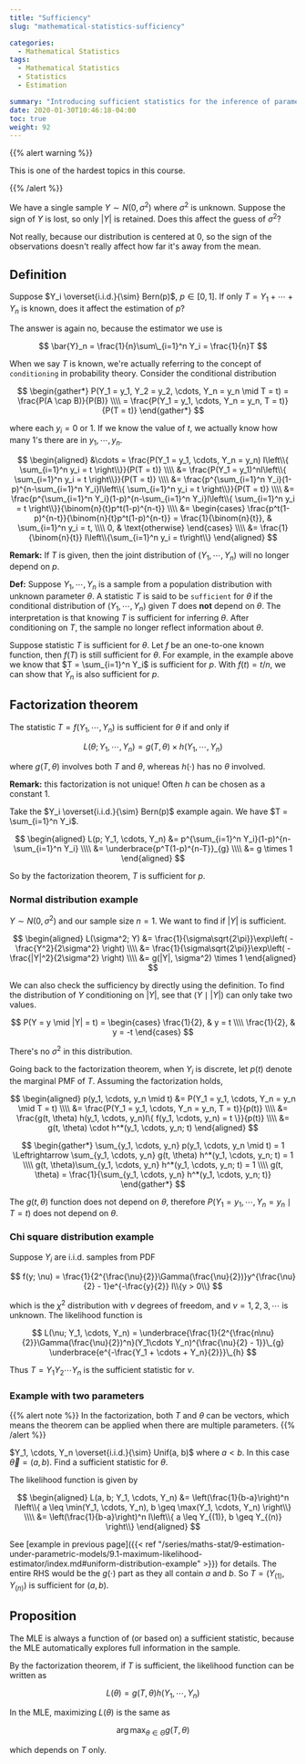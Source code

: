 ```yaml
---
title: "Sufficiency"
slug: "mathematical-statistics-sufficiency"

categories:
  - Mathematical Statistics
tags:
  - Mathematical Statistics
  - Statistics
  - Estimation

summary: "Introducing sufficient statistics for the inference of parameters. The factorization theorem comes in handy!"
date: 2020-01-30T10:46:18-04:00
toc: true
weight: 92
---
```




{{% alert warning %}}

This is one of the hardest topics in this course.

{{% /alert %}}



We have a single sample $Y \sim N(0, \sigma^2)$ where $\sigma^2$ is unknown. Suppose the sign of $Y$ is lost, so only $|Y|$ is retained. Does this affect the guess of $\sigma^2$?

Not really, because our distribution is centered at $0$, so the sign of the observations doesn't really affect how far it's away from the mean.

## Definition

Suppose $Y_i \overset{i.i.d.}{\sim} Bern(p)$, $p \in [0, 1]$. If only $T = Y_1 + \cdots + Y_n$ is known, does it affect the estimation of $p$?

The answer is again no, because the estimator we use is

$$
\bar{Y}_n = \frac{1}{n}\sum\_{i=1}^n Y_i = \frac{1}{n}T
$$

When we say $T$ is known, we're actually referring to the concept of `conditioning` in probability theory. Consider the conditional distribution

$$
\begin{gather*}
	P(Y_1 = y_1, Y_2 = y_2, \cdots, Y_n = y_n \mid T = t) = \frac{P(A \cap B)}{P(B)} \\\\
	= \frac{P(Y_1 = y_1, \cdots, Y_n = y_n, T = t)}{P(T = t)}
\end{gather*}
$$

where each $y_i = 0$ or $1$. If we know the value of $t$, we actually know how many $1$'s there are in $y_1, \cdots, y_n$.

$$
\begin{aligned}
	&\cdots = \frac{P(Y_1 = y_1, \cdots, Y_n = y_n) I\left\\{ \sum_{i=1}^n y_i = t \right\\}}{P(T = t)} \\\\
	&= \frac{P(Y_1 = y_1)^nI\left\\{ \sum_{i=1}^n y_i = t \right\\}}{P(T = t)} \\\\
	&= \frac{p^{\sum_{i=1}^n Y_i}(1-p)^{n-\sum_{i=1}^n Y_i}I\left\\{ \sum_{i=1}^n y_i = t \right\\}}{P(T = t)} \\\\
	&= \frac{p^{\sum_{i=1}^n Y_i}(1-p)^{n-\sum_{i=1}^n Y_i}I\left\\{ \sum_{i=1}^n y_i = t \right\\}}{\binom{n}{t}p^t(1-p)^{n-t}} \\\\
	&= \begin{cases}
		\frac{p^t(1-p)^{n-t}}{\binom{n}{t}p^t(1-p)^{n-t}} = \frac{1}{\binom{n}{t}}, & \sum_{i=1}^n y_i = t, \\\\
		0, & \text{otherwise}
	\end{cases} \\\\
	&= \frac{1}{\binom{n}{t}} I\left\\{\sum_{i=1}^n y_i = t\right\\}
\end{aligned}
$$

**Remark:** If $T$ is given, then the joint distribution of $(Y_1, \cdots, Y_n)$ will no longer depend on $p$.



**Def:** Suppose $Y_1, \cdots, Y_n$ is a sample from a population distribution with unknown parameter $\theta$. A statistic $T$ is said to be `sufficient` for $\theta$ if the conditional distribution of $(Y_1, \cdots, Y_n)$ given $T$ does **not** depend on $\theta$. The interpretation is that knowing $T$ is sufficient for inferring $\theta$. After conditioning on $T$, the sample no longer reflect information about $\theta$.

Suppose statistic $T$ is sufficient for $\theta$. Let $f$ be an one-to-one known function, then $f(T)$ is still sufficient for $\theta$. For example, in the example above we know that $T = \sum_{i=1}^n Y_i$ is sufficient for $p$. With $f(t) = t/n$, we can show that $\bar{Y}_n$ is also sufficient for $p$.

## Factorization theorem

The statistic $T = f(Y_1, \cdots, Y_n)$ is sufficient for $\theta$ if and only if

$$
L(\theta; Y_1, \cdots, Y_n) = g(T, \theta) \times h(Y_1, \cdots, Y_n)
$$

where $g(T, \theta)$ involves both $T$ and $\theta$, whereas $h(\cdot)$ has no $\theta$ involved.

**Remark:** this factorization is not unique! Often $h$ can be chosen as a constant $1$.

Take the $Y_i \overset{i.i.d.}{\sim} Bern(p)$ example again. We have $T = \sum_{i=1}^n Y_i$.

$$
\begin{aligned}
	L(p; Y_1, \cdots, Y_n) &= p^{\sum_{i=1}^n Y_i}(1-p)^{n-\sum_{i=1}^n Y_i} \\\\
	&= \underbrace{p^T(1-p)^{n-T}}_{g} \\\\
	&= g \times 1
\end{aligned}
$$

So by the factorization theorem, $T$ is sufficient for $p$.

### Normal distribution example

$Y \sim N(0, \sigma^2)$ and our sample size $n = 1$. We want to find if $|Y|$ is sufficient.

$$
\begin{aligned}
	L(\sigma^2; Y) &= \frac{1}{\sigma\sqrt{2\pi}}\exp\left( -\frac{Y^2}{2\sigma^2} \right) \\\\
	&= \frac{1}{\sigma\sqrt{2\pi}}\exp\left( -\frac{|Y|^2}{2\sigma^2} \right) \\\\
	&= g(|Y|, \sigma^2) \times 1
\end{aligned}
$$

We can also check the sufficiency by directly using the definition. To find the distribution of $Y$ conditioning on $|Y|$, see that $(Y \mid |Y|)$ can only take two values.

$$
P(Y = y \mid |Y| = t) = \begin{cases}
	\frac{1}{2}, & y = t \\\\
	\frac{1}{2}, & y = -t
\end{cases}
$$

There's no $\sigma^2$ in this distribution.

Going back to the factorization theorem, when $Y_i$ is discrete, let $p(t)$ denote the marginal PMF of $T$. Assuming the factorization holds,

$$
\begin{aligned}
	p(y_1, \cdots, y_n \mid t) &= P(Y_1 = y_1, \cdots, Y_n = y_n \mid T = t) \\\\
	&= \frac{P(Y_1 = y_1, \cdots, Y_n = y_n, T = t)}{p(t)} \\\\
	&= \frac{g(t, \theta) h(y_1, \cdots, y_n)I\{ f(y_1, \cdots, y_n) = t \}}{p(t)} \\\\
	&= g(t, \theta) \cdot h^*(y_1, \cdots, y_n; t)
\end{aligned}
$$


$$
\begin{gather*}
  \sum_{y_1, \cdots, y_n} p(y_1, \cdots, y_n \mid t) = 1 \Leftrightarrow \sum_{y_1, \cdots, y_n} g(t, \theta) h^*(y_1, \cdots, y_n; t) = 1 \\\\
	g(t, \theta)\sum_{y_1, \cdots, y_n} h^*(y_1, \cdots, y_n; t) = 1 \\\\
	g(t, \theta) = \frac{1}{\sum_{y_1, \cdots, y_n} h^*(y_1, \cdots, y_n; t)}
\end{gather*}
$$


The $g(t, \theta)$ function does not depend on $\theta$, therefore $P(Y_1 = y_1, \cdots, Y_n = y_n \mid T = t)$ does not depend on $\theta$.

### Chi square distribution example

Suppose $Y_i$ are i.i.d. samples from PDF

$$
f(y; \nu) = \frac{1}{2^{\frac{\nu}{2}}\Gamma(\frac{\nu}{2})}y^{\frac{\nu}{2} - 1}e^{-\frac{y}{2}} I\\{y > 0\\}
$$

which is the $\chi^2$ distribution with $\nu$ degrees of freedom, and $\nu = 1, 2, 3, \cdots$ is unknown. The likelihood function is

$$
L(\nu; Y_1, \cdots, Y_n) = \underbrace{\frac{1}{2^{\frac{n\nu}{2}}\Gamma(\frac{\nu}{2})^n}(Y_1\cdots Y_n)^{\frac{\nu}{2} - 1}}\_{g} \underbrace{e^{-\frac{Y_1 + \cdots + Y_n}{2}}}\_{h}
$$

Thus $T = Y_1 Y_2 \cdots Y_n$ is the sufficient statistic for $\nu$.

### Example with two parameters

{{% alert note %}}
In the factorization, both $T$ and $\theta$ can be vectors, which means the theorem can be applied when there are multiple parameters.
{{% /alert %}}

$Y_1, \cdots, Y_n \overset{i.i.d.}{\sim} Unif(a, b)$ where $a < b$. In this case $\vec\theta = (a, b)$. Find a sufficient statistic for $\theta$.

The likelihood function is given by

$$
\begin{aligned}
	L(a, b; Y_1, \cdots, Y_n) &= \left(\frac{1}{b-a}\right)^n I\left\\{ a \leq \min(Y_1, \cdots, Y_n), b \geq \max(Y_1, \cdots, Y_n) \right\\} \\\\
	&= \left(\frac{1}{b-a}\right)^n I\left\\{ a \leq Y_{(1)}, b \geq Y_{(n)} \right\\}
\end{aligned}
$$

See [example in previous page]({{< ref "/series/maths-stat/9-estimation-under-parametric-models/9.1-maximum-likelihood-estimator/index.md#uniform-distribution-example" >}}) for details. The entire RHS would be the $g(\cdot)$ part as they all contain $a$ and $b$. So $T = (Y_{(1)}, Y_{(n)})$ is sufficient for $(a, b)$.

## Proposition

The MLE is always a function of (or based on) a sufficient statistic, because the MLE automatically explores full information in the sample.

By the factorization theorem, if $T$ is sufficient, the likelihood function can be written as

$$
L(\theta) = g(T, \theta)h(Y_1, \cdots, Y_n)
$$

In the MLE, maximizing $L(\theta)$ is the same as

$$
\arg\max_{\theta \in \Theta} g(T, \theta)
$$

which depends on $T$ only.
